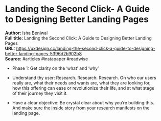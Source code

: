 # Landing the Second Click- A Guide to Designing Better Landing Pages

**Author:** Isha Beniwal  
**Full title:** Landing the Second Click: A Guide to Designing Better Landing Pages  
**URL:** https://uxdesign.cc/landing-the-second-click-a-guide-to-designing-better-landing-pages-5396d2b902b8  
**Source:** #articles #instapaper #readwise

- Phase 1: Get clarity on the ‘what’ and ‘why’ 
   
- Understand thy user: Research. Research. Research. On who our users really are, what their needs and wants are, what they are looking for, how this offering can ease or revolutionize their life, and at what stage of their journey they visit it. 
   
- Have a clear objective: Be crystal clear about why you’re building this. And make sure the inside story from your research manifests on the landing page. 
   
